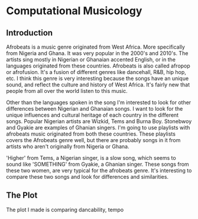# Computational Musicology
## Introduction

Afrobeats is a music genre originated from West Africa. More specifically from Nigeria and Ghana. It was very popular in the 2000's and 2010's. The artists sing mostly in Nigerian or Ghanaian accented English, or in the languages originated from these countries. Afrobeats is also called afropop or afrofusion. It's a fusion of different genres like dancehall, R&B, hip hop, etc. I think this genre is very interesting because the songs have an unique sound, and reflect the culture and history of West Africa. It's fairly new that people from all over the world listen to this music. 

Other than the languages spoken in the song I'm interested to look for other differences between Nigerian and Ghanaian songs. I want to look for the unique influences and cultural heritage of each country in the different songs. Popular Nigerian artists are Wizkid, Tems and Burna Boy. Stonebwoy and Gyakie are examples of Ghanian singers. I'm going to use playlists with afrobeats music originated from both these countries. These playlists covers the Afrobeats genre well, but there are probably songs in it from artists who aren't originally from Nigeria or Ghana. 

'Higher' from Tems, a Nigerian singer, is a slow song, which seems to sound like 'SOMETHING' from Gyakie, a Ghanian singer. These songs from these two women, are very typical for the afrobeats genre. It's interesting to compare these two songs and look for differences and similarities.

## The Plot

The plot I made is comparing dancability, tempo
